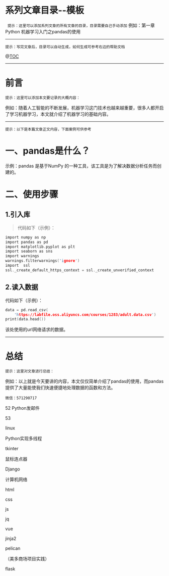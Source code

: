 # 系列文章目录--模板
` 提示：这里可以添加系列文章的所有文章的目录，目录需要自己手动添加`
例如：第一章 Python 机器学习入门之pandas的使用   

---

`提示：写完文章后，目录可以自动生成，如何生成可参考右边的帮助文档`

@[TOC](文章目录)

---

# 前言

`提示：这里可以添加本文要记录的大概内容：`

例如：随着人工智能的不断发展，机器学习这门技术也越来越重要，很多人都开启了学习机器学习，本文就介绍了机器学习的基础内容。

---

`提示：以下是本篇文章正文内容，下面案例可供参考`

# 一、pandas是什么？

示例：pandas 是基于NumPy 的一种工具，该工具是为了解决数据分析任务而创建的。

# 二、使用步骤
## 1.引入库
>代码如下（示例）：

```c
import numpy as np
import pandas as pd
import matplotlib.pyplot as plt
import seaborn as sns
import warnings
warnings.filterwarnings('ignore')
import  ssl
ssl._create_default_https_context = ssl._create_unverified_context
```

## 2.读入数据

代码如下（示例）：

```c
data = pd.read_csv(
    'https://labfile.oss.aliyuncs.com/courses/1283/adult.data.csv')
print(data.head())
```

该处使用的url网络请求的数据。

---

# 总结
`提示：这里对文章进行总结：`

例如：以上就是今天要讲的内容，本文仅仅简单介绍了pandas的使用，而pandas提供了大量能使我们快速便捷地处理数据的函数和方法。





```
微信：571290717
```



































52 Python发邮件





53



linux

 Python实现多线程

tkinter

鼠标连点器

Django

计算机网络

html

css

js

jq

vue

jinja2

pelican



（美多商场项目实践）





flask










